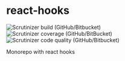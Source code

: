 # react-hooks
![Scrutinizer build (GitHub/Bitbucket)](https://img.shields.io/scrutinizer/build/g/edgarpost/react-hooks.svg)
![Scrutinizer coverage (GitHub/BitBucket)](https://img.shields.io/scrutinizer/coverage/g/edgarpost/react-hooks.svg)
![Scrutinizer code quality (GitHub/Bitbucket)](https://img.shields.io/scrutinizer/quality/g/edgarpost/react-hooks.svg)

Monorepo with react hooks
